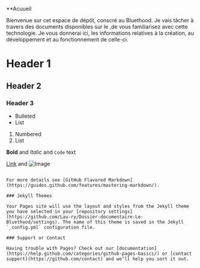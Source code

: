 **Acuueil

Bienvenue sur cet espace de dépôt, conscré au Bluethood. Je vais tâcher à travers des documents disponibles sur le 
,de vous familiarisez avec cette technologie.
Je vous donnerai ici, les informations relatives à  la création, au développement et au fonctionnement de celle-ci.        
# Header 1
## Header 2
### Header 3

- Bulleted
- List

1. Numbered
2. List

**Bold** and _Italic_ and `Code` text

[Link](url) and ![Image](src)
```

For more details see [GitHub Flavored Markdown](https://guides.github.com/features/mastering-markdown/).

### Jekyll Themes

Your Pages site will use the layout and styles from the Jekyll theme you have selected in your [repository settings](https://github.com/Lau-ry/Dossier-documentaire-Le-Bluethood/settings). The name of this theme is saved in the Jekyll `_config.yml` configuration file.

### Support or Contact

Having trouble with Pages? Check out our [documentation](https://help.github.com/categories/github-pages-basics/) or [contact support](https://github.com/contact) and we’ll help you sort it out.
